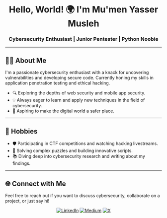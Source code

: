 


<h1 align="center">Hello, World! 🌍 I'm Mu'men Yasser Musleh</h1>
<h3 align="center">Cybersecurity Enthusiast | Junior Pentester | Python Noobie </h3>


---

## 👨‍💻 About Me

I'm a passionate cybersecurity enthusiast with a knack for uncovering vulnerabilities and developing secure code. Currently honing my skills in application penetration testing and ethical hacking.

- 🔍 Exploring the depths of web security and mobile app security.
- 💡 Always eager to learn and apply new techniques in the field of cybersecurity.
- 🚀 Aspiring to make the digital world a safer place.

---

## 📅 Hobbies

- 🛡️ Participating in CTF competitions and watching hacking livestreams.
- 🧩 Solving complex puzzles and building innovative scripts.
- 📚 Diving deep into cybersecurity research and writing about my findings.


---


## 🌐 Connect with Me

Feel free to reach out if you want to discuss cybersecurity, collaborate on a project, or just say hi!

<p align="center">
    <a href="https://www.linkedin.com/in/ymuu/"><img src="https://img.shields.io/badge/LinkedIn-%230077B5.svg?style=for-the-badge&logo=linkedin&logoColor=white" alt="LinkedIn"></a>
   <a href="https://https://ymuu.medium.com/"><img src="https://img.shields.io/badge/Medium-%2312100E.svg?style=for-the-badge&logo=medium&logoColor=white" alt="Medium"></a>
   <a href="https://x.com/mumen_y_musleh"><img src="https://img.shields.io/badge/X-%23000000.svg?style=faor-the-badge&logo=x&logoColor=white" alt="X"></a>
</p>
